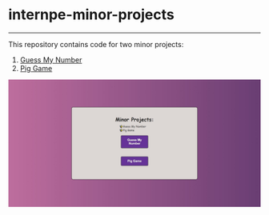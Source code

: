# internpe-minor-projects
---

This repository contains code for two minor projects:
1. [Guess My Number](./guess-my-number/)
2. [Pig Game](./pig-game/)

![demo](./main.jpeg)
